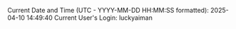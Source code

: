 Current Date and Time (UTC - YYYY-MM-DD HH:MM:SS formatted): 2025-04-10 14:49:40
Current User's Login: luckyaiman
